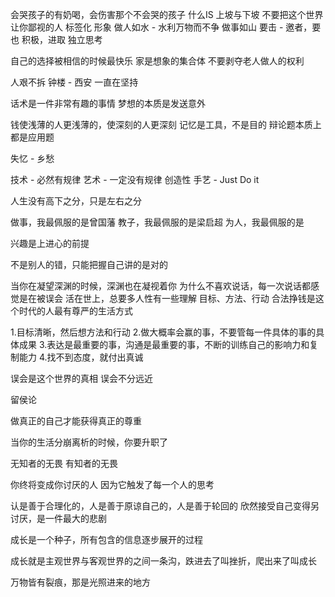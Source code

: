 

会哭孩子的有奶喝，会伤害那个不会哭的孩子
什么IS
上坡与下坡
不要把这个世界让你鄙视的人
标签化 形象
做人如水 - 水利万物而不争
做事如山
要击 - 
邀者，要也 积极，进取
独立思考


自己的选择被相信的时候最快乐
家是想象的集合体
不要剥夺老人做人的权利

人艰不拆
钟楼 - 西安
一直在坚持

话术是一件非常有趣的事情
梦想的本质是发送意外

钱使浅薄的人更浅薄的，使深刻的人更深刻
记忆是工具，不是目的
辩论题本质上都是应用题

失忆 - 乡愁

技术 - 必然有规律
艺术 - 一定没有规律 创造性
手艺 - Just Do it

人生没有高下之分，只是左右之分

做事，我最佩服的是曾国藩
教子，我最佩服的是梁启超
为人，我最佩服的是


兴趣是上进心的前提

不是别人的错，只能把握自己讲的是对的


当你在凝望深渊的时候，深渊也在凝视着你
为什么不喜欢说话，每一次说话都感觉是在被误会
活在世上，总要多人性有一些理解
目标、方法、行动
合法挣钱是这个时代的人最有尊严的生活方式




1.目标清晰，然后想方法和行动
2.做大概率会赢的事，不要管每一件具体的事的具体成果
3.表达是最重要的事，沟通是最重要的事，不断的训练自己的影响力和复制能力
4.找不到态度，就付出真诚
 
 误会是这个世界的真相
 误会不分远近
 
 留侯论
 
 做真正的自己才能获得真正的尊重
 
 当你的生活分崩离析的时候，你要升职了
 
无知者的无畏
有知者的无畏

你终将变成你讨厌的人
因为它触发了每一个人的思考

认是善于合理化的，人是善于原谅自己的，人是善于轮回的
欣然接受自己变得另讨厌，是一件最大的悲剧

成长是一个种子，所有包含的信息逐步展开的过程

成长就是主观世界与客观世界的之间一条沟，跌进去了叫挫折，爬出来了叫成长

万物皆有裂痕，那是光照进来的地方
 
 

